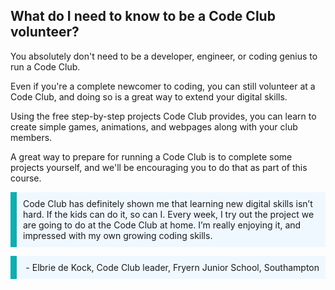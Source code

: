 
## What do I need to know to be a Code Club volunteer?


You absolutely don't need to be a developer, engineer, or coding genius to run a Code Club.

Even if you're a complete newcomer to coding, you can still volunteer at a Code Club, and doing so is a great way to extend your digital skills.

Using the free step-by-step projects Code Club provides, you can learn to create simple games, animations, and webpages along with your club members.

A great way to prepare for running a Code Club is to complete some projects yourself, and we'll be encouraging you to do that as part of this course.

<p style='border-left: solid; border-width:10px; border-color: #0faeb0; background-color: aliceblue; padding: 10px;'>
Code Club has definitely shown me that learning new digital skills isn’t hard. If the kids can do it, so can I. Every week, I try out the project we are going to do at the Code Club at home. I’m really enjoying it, and impressed with my own growing coding skills.</p>
<p style= "text-align:right; border-left: solid; border-width:10px; border-color: #0faeb0; background-color: aliceblue; padding: 10px;">
- Elbrie de Kock, Code Club leader, Fryern Junior School, Southampton
</p>

